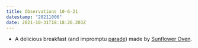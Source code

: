 ```yaml
---
title: Observations 10-6-21
datestamp: "20211006"
date: 2021-10-31T18:18:26.203Z
---
```

- A delicious breakfast (and impromptu [parade](https://www.instagram.com/p/CUvBc-vFwR3/)) made by [Sunflower Oven](https://www.sunfloweroven.com/).